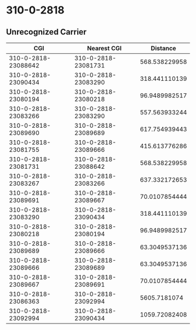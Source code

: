 # 310-0-2818
## Unrecognized Carrier


| CGI | Nearest CGI | Distance |
|-----|-------------|----------|
| 310-0-2818-23088642 | 310-0-2818-23081731 | 568.538229958 |
| 310-0-2818-23090434 | 310-0-2818-23083290 | 318.441110139 |
| 310-0-2818-23080194 | 310-0-2818-23080218 | 96.9489982517 |
| 310-0-2818-23083266 | 310-0-2818-23083290 | 557.563933244 |
| 310-0-2818-23089690 | 310-0-2818-23089689 | 617.754939443 |
| 310-0-2818-23081755 | 310-0-2818-23089666 | 415.613776286 |
| 310-0-2818-23081731 | 310-0-2818-23088642 | 568.538229958 |
| 310-0-2818-23083267 | 310-0-2818-23083266 | 637.332172653 |
| 310-0-2818-23089691 | 310-0-2818-23089667 | 70.0107854444 |
| 310-0-2818-23083290 | 310-0-2818-23090434 | 318.441110139 |
| 310-0-2818-23080218 | 310-0-2818-23080194 | 96.9489982517 |
| 310-0-2818-23089689 | 310-0-2818-23089666 | 63.3049537136 |
| 310-0-2818-23089666 | 310-0-2818-23089689 | 63.3049537136 |
| 310-0-2818-23089667 | 310-0-2818-23089691 | 70.0107854444 |
| 310-0-2818-23086363 | 310-0-2818-23092994 | 5605.7181074 |
| 310-0-2818-23092994 | 310-0-2818-23090434 | 1059.72082408 |
